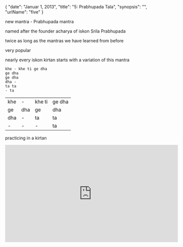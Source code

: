 <data>
{
    "date": "Januar 1, 2013",
    "title": "5: Prabhupada Tala",
    "synopsis": "",
    "urlName": "five"
}
</data>


new mantra - Prabhupada mantra

named after the founder acharya of iskon Srila Prabhupada

twice as long as the mantras we have learned from before

very popular

nearly every iskon kirtan starts with a variation of this mantra

    khe - khe ti ge dha
    ge dha
    ge dha
    dha -
    ta ta
    - ta



<table>
    <tr>
        <td>khe</td> 
        <td>-</td> 
        <td>khe ti</td> 
        <td>ge dha</td>
    </tr>
    <tr>
        <td>ge</td> 
        <td>dha</td> 
        <td>ge</td> 
        <td>dha</td> 
    </tr>
    <tr>
        <td>dha</td> 
        <td>-</td> 
        <td>ta</td> 
        <td>ta</td> 
    </tr>
    <tr>
        <td>-</td> 
        <td>-</td> 
        <td>-</td> 
        <td>ta</td> 
    </tr>
</table>

practicing in a kirtan

<iframe width="560" height="315" src="http://www.youtube.com/embed/W3-nncLThm4?list=SP1A7AA4C23B942AAF" frameborder="0" allowfullscreen></iframe>
